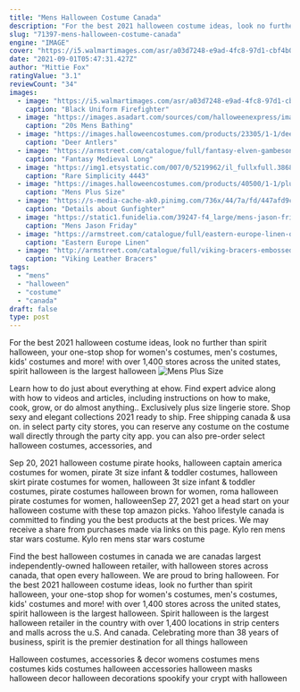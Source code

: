 ```yaml
---
title: "Mens Halloween Costume Canada"
description: "For the best 2021 halloween costume ideas, look no further than spirit halloween, your one-stop shop for women's costumes, men's costumes, kids' costumes and more! with over 1,400 stores across the united states, spirit halloween is the largest halloween"
slug: "71397-mens-halloween-costume-canada"
engine: "IMAGE"
cover: "https://i5.walmartimages.com/asr/a03d7248-e9ad-4fc8-97d1-cbf4b06ff5be_1.dd695076c6e93e5be4e2519386e809e8.jpeg"
date: "2021-09-01T05:47:31.427Z"
author: "Mittie Fox"
ratingValue: "3.1"
reviewCount: "34"
images:
  - image: "https://i5.walmartimages.com/asr/a03d7248-e9ad-4fc8-97d1-cbf4b06ff5be_1.dd695076c6e93e5be4e2519386e809e8.jpeg"
    caption: "Black Uniform Firefighter"
  - image: "https://images.asadart.com/sources/com/halloweenexpress/images/products/AC01.jpg"
    caption: "20s Mens Bathing"
  - image: "https://images.halloweencostumes.com/products/23305/1-1/deer-antlers.jpg"
    caption: "Deer Antlers"
  - image: "https://armstreet.com/catalogue/full/fantasy-elven-gambeson-coat-larp-cosplay-5.jpg"
    caption: "Fantasy Medieval Long"
  - image: "https://img1.etsystatic.com/007/0/5219962/il_fullxfull.386857101_e3o0.jpg"
    caption: "Rare Simplicity 4443"
  - image: "https://images.halloweencostumes.com/products/40500/1-1/plus-size-nordic-viking-costume.jpg"
    caption: "Mens Plus Size"
  - image: "https://s-media-cache-ak0.pinimg.com/736x/44/7a/fd/447afd9c9b67d36a9f28fdaebfd0feca.jpg"
    caption: "Details about Gunfighter"
  - image: "https://static1.funidelia.com/39247-f4_large/mens-jason-friday-the-13th-costume.jpg"
    caption: "Mens Jason Friday"
  - image: "https://armstreet.com/catalogue/full/eastern-europe-linen-overcoat-costume-6.jpg"
    caption: "Eastern Europe Linen"
  - image: "http://armstreet.com/catalogue/full/viking-bracers-embossed-leather-3.jpg"
    caption: "Viking Leather Bracers"
tags:
  - "mens"
  - "halloween"
  - "costume"
  - "canada"
draft: false
type: post
---
```


For the best 2021 halloween costume ideas, look no further than spirit halloween, your one-stop shop for women's costumes, men's costumes, kids' costumes and more! with over 1,400 stores across the united states, spirit halloween is the largest halloween
![Mens Plus Size](https://images.halloweencostumes.com/products/40500/1-1/plus-size-nordic-viking-costume.jpg "Mens Plus Size")

Learn how to do just about everything at ehow. Find expert advice along with how to videos and articles, including instructions on how to make, cook, grow, or do almost anything.. Exclusively plus size lingerie store. Shop sexy and elegant collections 2021 ready to ship. Free shipping canada &amp; usa on. in select party city stores, you can reserve any costume on the costume wall directly through the party city app.  you can also pre-order select halloween costumes, accessories, and
<!--inArticleAds-->

<!--galleryOne-->

Sep 20, 2021 halloween costume pirate hooks, halloween captain america costumes for women, pirate 3t size infant & toddler costumes, halloween skirt pirate costumes for women, halloween 3t size infant & toddler costumes, pirate costumes halloween brown for women, roma halloween pirate costumes for women, halloweenSep 27, 2021 get a head start on your halloween costume with these top amazon picks. Yahoo lifestyle canada is committed to finding you the best products at the best prices. We may receive a share from purchases made via links on this page.  Kylo ren mens star wars costume. Kylo ren mens star wars costume
<!--inArticleAds-->

<!--galleryTwo-->

Find the best halloween costumes in canada we are canadas largest independently-owned halloween retailer, with halloween stores across canada, that open every halloween. We are proud to bring halloween. For the best 2021 halloween costume ideas, look no further than spirit halloween, your one-stop shop for women's costumes, men's costumes, kids' costumes and more! with over 1,400 stores across the united states, spirit halloween is the largest halloween. Spirit halloween is the largest halloween retailer in the country with over 1,400 locations in strip centers and malls across the u.S. And canada. Celebrating more than 38 years of business, spirit is the premier destination for all things halloween
<!--galleryThree-->

Halloween costumes, accessories & decor womens costumes mens costumes kids costumes halloween accessories halloween masks halloween decor halloween decorations spookify your crypt with halloween